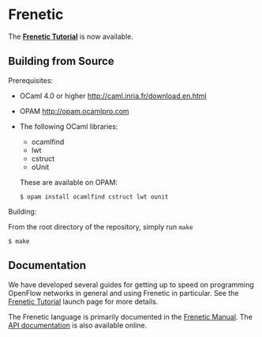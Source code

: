 Frenetic
========

The [**Frenetic Tutorial**](https://github.com/frenetic-lang/frenetic/wiki/Frenetic-Tutorial) is now available.

Building from Source
--------------------

Prerequisites:

- OCaml 4.0 or higher <http://caml.inria.fr/download.en.html>

- OPAM <http://opam.ocamlpro.com>

- The following OCaml libraries:

  - ocamlfind
  - lwt
  - cstruct 
  - oUnit

  These are available on OPAM:

  ```
  $ opam install ocamlfind cstruct lwt ounit
  ```

Building:

From the root directory of the repository, simply run `make`

  ```
  $ make
  ```

Documentation
-------------

We have developed several guides for getting up to speed on programming OpenFlow networks in general and using Frenetic in particular.  See the [Frenetic Tutorial](https://github.com/frenetic-lang/frenetic/wiki/Frenetic-Tutorial) launch page for more details.

The Frenetic language is primarily documented in the [Frenetic
Manual](https://github.com/frenetic-lang/frenetic/wiki/A-NCManual).
The [API
documentation](http://frenetic-lang.github.io/frenetic/docs/index.html)
is also available online.

